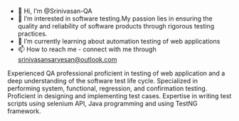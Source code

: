 - 👋 Hi, I’m @Srinivasan-QA
- 👀 I’m interested in software testing.My passion lies in ensuring the quality and reliability of software products through rigorous testing practices.
- 🌱 I’m currently learning about automation testing of web applications
- 📫 How to reach me - connect with me through srinivasansarvesan@outlook.com

<!---
Srinivasan-QA/Srinivasan-QA is a ✨ special ✨ repository because its `README.md` (this file) appears on your GitHub profile.
You can click the Preview link to take a look at your changes.
--->

Experienced QA professional proficient in testing of web application and a deep understanding of the software test life cycle.
Specialized in performing system, functional, regression, and confirmation testing.
Proficient in designing and implementing test cases.
Expertise in writing test scripts using selenium API, Java programming and using TestNG framework.
